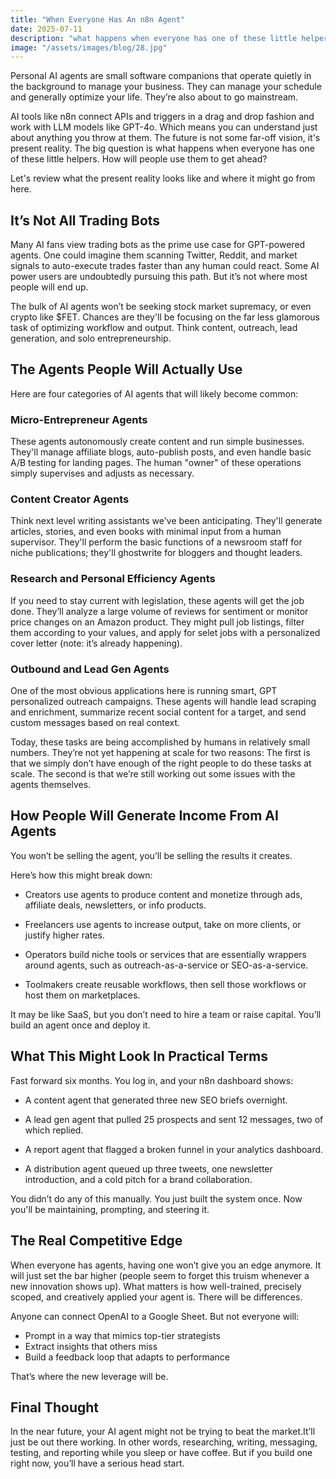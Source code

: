 ```yaml
---
title: "When Everyone Has An n8n Agent"
date: 2025-07-11
description: "what happens when everyone has one of these little helpers"
image: "/assets/images/blog/28.jpg"
---
```

Personal AI agents are small software companions that operate quietly in the background to manage your business. They can manage your schedule and generally optimize your life. They’re also about to go mainstream.

AI tools like n8n connect APIs and triggers in a drag and drop fashion and work with LLM models like GPT-4o. Which means you can understand just about anything you throw at them. The future is not some far-off vision, it's present reality. The big question is what happens when everyone has one of these little helpers. How will people use them to get ahead?

Let's review what the present reality looks like and where it might go from here.

## It’s Not All Trading Bots
Many AI fans view trading bots as the prime use case for GPT-powered agents. One could imagine them scanning Twitter, Reddit, and market signals to auto-execute trades faster than any human could react. Some AI power users are undoubtedly pursuing this path. But it’s not where most people will end up.

The bulk of AI agents won’t be seeking stock market supremacy, or even crypto like $FET. Chances are they'll be focusing on the far less glamorous task of optimizing workflow and output. Think content, outreach, lead generation, and solo entrepreneurship.

## The Agents People Will Actually Use
Here are four categories of AI agents that will likely become common:

### Micro-Entrepreneur Agents
These agents autonomously create content and run simple businesses. They'll manage affiliate blogs, auto-publish posts, and even handle basic A/B testing for landing pages. The human "owner" of these operations simply supervises and adjusts as necessary.

### Content Creator Agents
Think next level writing assistants we've been anticipating. They'll generate articles, stories, and even books with minimal input from a human supervisor. They'll perform the basic functions of a newsroom staff for niche publications; they'll ghostwrite for bloggers and thought leaders.

### Research and Personal Efficiency Agents
If you need to stay current with legislation, these agents will get the job done. They’ll analyze a large volume of reviews for sentiment or monitor price changes on an Amazon product. They might pull job listings, filter them according to your values, and apply for selet jobs with a personalized cover letter (note: it’s already happening).

### Outbound and Lead Gen Agents
One of the most obvious applications here is running smart, GPT personalized outreach campaigns. These agents will handle lead scraping and enrichment, summarize recent social content for a target, and send custom messages based on real context.

Today, these tasks are being accomplished by humans in relatively small numbers. They’re not yet happening at scale for two reasons: The first is that we simply don’t have enough of the right people to do these tasks at scale. The second is that we’re still working out some issues with the agents themselves.

## How People Will Generate Income From AI Agents
You won’t be selling the agent, you’ll be selling the results it creates.

Here’s how this might break down:

- Creators use agents to produce content and monetize through ads, affiliate deals, newsletters, or info products.

- Freelancers use agents to increase output, take on more clients, or justify higher rates.

- Operators build niche tools or services that are essentially wrappers around agents, such as outreach-as-a-service or SEO-as-a-service.

- Toolmakers create reusable workflows, then sell those workflows or host them on marketplaces.

It may be like SaaS, but you don’t need to hire a team or raise capital. You’ll build an agent once and deploy it.

## What This Might Look In Practical Terms
Fast forward six months. You log in, and your n8n dashboard shows:

- A content agent that generated three new SEO briefs overnight.

- A lead gen agent that pulled 25 prospects and sent 12 messages, two of which replied.

- A report agent that flagged a broken funnel in your analytics dashboard.

- A distribution agent queued up three tweets, one newsletter introduction, and a cold pitch for a brand collaboration.

You didn’t do any of this manually. You just built the system once. Now you'll be maintaining, prompting, and steering it.

## The Real Competitive Edge
When everyone has agents, having one won’t give you an edge anymore. It will just set the bar higher (people seem to forget this truism whenever a new innovation shows up). What matters is how well-trained, precisely scoped, and creatively applied your agent is. There will be differences.

Anyone can connect OpenAI to a Google Sheet. But not everyone will:

- Prompt in a way that mimics top-tier strategists
- Extract insights that others miss
- Build a feedback loop that adapts to performance

That’s where the new leverage will be.

## Final Thought
In the near future, your AI agent might not be trying to beat the market.It’ll just be out there working. In other words, researching, writing, messaging, testing, and reporting while you sleep or have coffee. But if you build one right now, you’ll have a serious head start.

